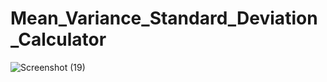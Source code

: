 # Mean_Variance_Standard_Deviation_Calculator
![Screenshot (19)](https://user-images.githubusercontent.com/91089401/142961667-2eb56ce7-4537-4462-b454-e06b2430a887.png)

